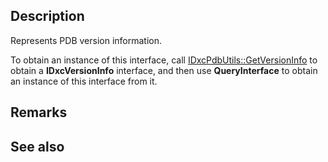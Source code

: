## Description

Represents PDB version information.

To obtain an instance of this interface, call [IDxcPdbUtils::GetVersionInfo](https://learn.microsoft.com/windows/win32/api/dxcapi/nf-dxcapi-idxcpdbutils-getversioninfo) to obtain a **IDxcVersionInfo** interface, and then use **QueryInterface** to obtain an instance of this interface from it.

## Remarks

## See also